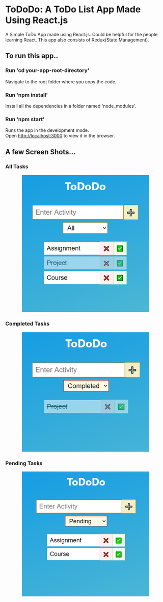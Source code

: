 # ToDoDo: A ToDo List App Made Using React.js

A Simple ToDo App made using React.js.
Could be helpful for the people learning React.
This app also consists of Redux(State Management).

## To run this app..

### Run 'cd your-app-root-directory'

Navigate to the root folder where you copy the code.

### Run 'npm install'

Install all the dependencies in a folder named 'node_modules'.

### Run 'npm start'

Runs the app in the development mode.\
Open [http://localhost:3000](http://localhost:3000) to view it in the browser.

## A few Screen Shots...

### All Tasks

<div align="center">
    <img src="./screenshots/Overview.png" width="400px" />
</div>

### Completed Tasks

<div align="center">
    <img src="./screenshots/Category Completed.png" width="400px" />
</div>

### Pending Tasks

<div align="center">
    <img src="./screenshots/Category Pending.png" width="400px" />
</div>
